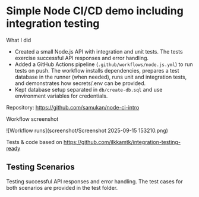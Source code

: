 # Simple Node CI/CD demo including integration testing

What I did

- Created a small Node.js API with integration and unit tests. The tests exercise successful API responses and error handling.
- Added a GitHub Actions pipeline (`.github/workflows/node.js.yml`) to run tests on push. The workflow installs dependencies, prepares a test database in the runner (when needed), runs unit and integration tests, and demonstrates how secrets/.env can be provided.
- Kept database setup separated in `db/create-db.sql` and use environment variables for credentials.

Repository: https://github.com/samukan/node-ci-intro

Workflow screenshot

![Workflow runs](screenshot/Screenshot 2025-09-15 153210.png)

Tests & code based on <https://github.com/ilkkamtk/integration-testing-ready>

## Testing Scenarios

Testing successful API responses and error handling. The test cases for both scenarios are provided in the test folder.
